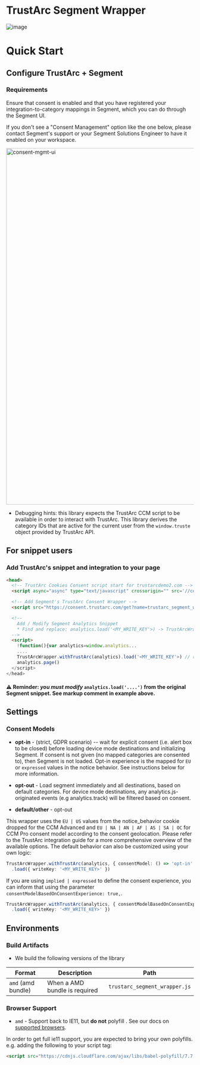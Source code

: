 # TrustArc Segment Wrapper

![image](https://github.com/user-attachments/assets/b4b11089-f701-4618-93e9-55a7cb21013e)


# Quick Start

## Configure TrustArc + Segment

### Requirements

Ensure that consent is enabled and that you have registered your integration-to-category mappings in Segment, which you can do through the Segment UI.

If you don't see a "Consent Management" option like the one below, please contact Segment's support or your Segment Solutions Engineer to have it enabled on your workspace.

<img width="957" alt="consent-mgmt-ui" src="https://github.com/user-attachments/assets/2ff19e45-188b-4e4d-90f4-91111c227272">

- Debugging hints: this library expects the TrustArc CCM script to be available in order to interact with TrustArc. This library derives the category IDs that are active for the current user from the `window.truste` object provided by TrustArc API. 
## For snippet users

### Add TrustArc's snippet and integration to your page

```html
<head>
  <!-- TrustArc Cookies Consent script start for trustarcdemo2.com -->
  <script async="async" type="text/javascript" crossorigin="" src='//consent.trustarc.com/notice?domain=trustarcdemo2.com&c=teconsent&js=nj&noticeType=bb&gtm=1&'></script>

  <!-- Add Segment's TrustArc Consent Wrapper -->
  <script src="https://consent.trustarc.com/get?name=trustarc_segment_wrapper.js"></script>

  <!--
    Add / Modify Segment Analytics Snippet
    * Find and replace: analytics.load('<MY_WRITE_KEY'>) -> TrustArcWrapper.withTrustArc(analytics).load('<MY_WRITE_KEY'>)
  -->
  <script>
    !function(){var analytics=window.analytics...
    ....
    TrustArcWrapper.withTrustArc(analytics).load('<MY_WRITE_KEY'>) // replace analytics.load()
    analytics.page()
  </script>
</head>
```

#### ⚠️ Reminder: _you must modify_ `analytics.load('....')` from the original Segment snippet. See markup comment in example above.

## Settings

### Consent Models

- **opt-in** - (strict, GDPR scenario) -- wait for explicit consent (i.e. alert box to be closed) before loading device mode destinations and initializing Segment. If consent is not given (no mapped categories are consented to), then Segment is not loaded. Opt-in experience is the mapped for `EU` or `expressed` values in the notice behavior. See instructions below for more information.

- **opt-out** - Load segment immediately and all destinations, based on default categories. For device mode destinations, any analytics.js-originated events (e.g analytics.track) will be filtered based on consent.

- **default/other** - opt-out

This wrapper uses the `EU | US` values from the notice_behavior cookie dropped for the CCM Advanced and `EU | NA | AN | AF | AS | SA | OC` for CCM Pro consent model according to the consent geolocation. Please refer to the TrustArc integration guide for a more comprehensive overview of the available options. The default behavior can also be customized using your own logic:

```ts
TrustArcWrapper.withTrustArc(analytics, { consentModel: () => 'opt-in' | 'opt-out' })
  .load({ writeKey: '<MY_WRITE_KEY>' })
```

If you are using `implied | expressed` to define the consent experience, you can inform that using the parameter `consentModelBasedOnConsentExperience: true,`.

```ts
TrustArcWrapper.withTrustArc(analytics, { consentModelBasedOnConsentExperience: true })
  .load({ writeKey: '<MY_WRITE_KEY>' })
```

## Environments

### Build Artifacts

- We build the following versions of the library

| Format | Description | Path |
|--------|-------------|------|
| `amd` (amd bundle) | When a AMD bundle is required | `trustarc_segment_wrapper.js` |

### Browser Support
- `amd` - Support back to IE11, but **do not** polyfill . See our docs on [supported browsers](https://segment.com/docs/connections/sources/catalog/libraries/website/javascript/supported-browsers).

In order to get full ie11 support, you are expected to bring your own polyfills. e.g. adding the following to your script tag:

```html
<script src="https://cdnjs.cloudflare.com/ajax/libs/babel-polyfill/7.7.0/polyfill.min.js"></script>
```
